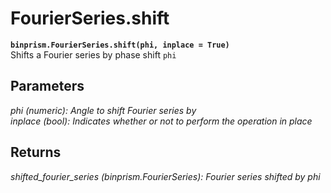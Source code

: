 # FourierSeries.shift
**`binprism.FourierSeries.shift(phi, inplace = True)`** <br />
Shifts a Fourier series by phase shift `phi`
## Parameters
*phi (numeric): Angle to shift Fourier series by* <br />
*inplace (bool): Indicates whether or not to perform the operation in place*
## Returns
*shifted_fourier_series (binprism.FourierSeries): Fourier series shifted by phi*
